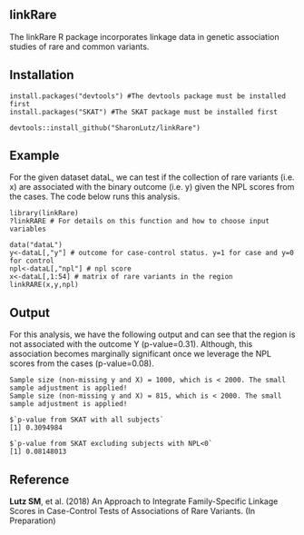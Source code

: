 ## linkRare

The linkRare R package incorporates linkage data in genetic association studies of rare and common variants. 

## Installation
```
install.packages("devtools") #The devtools package must be installed first
install.packages("SKAT") #The SKAT package must be installed first

devtools::install_github("SharonLutz/linkRare")
```
## Example
For the given dataset dataL, we can test if the collection of rare variants (i.e. x) are associated with the binary outcome (i.e. y) given the NPL scores from the cases. The code below runs this analysis.
```
library(linkRare)
?linkRARE # For details on this function and how to choose input variables

data("dataL")
y<-dataL[,"y"] # outcome for case-control status. y=1 for case and y=0 for control
npl<-dataL[,"npl"] # npl score
x<-dataL[,1:54] # matrix of rare variants in the region
linkRARE(x,y,npl)
```

## Output
For this analysis, we have the following output and can see that the region is not associated with the outcome Y (p-value=0.31). Although, this association becomes marginally significant once we leverage the NPL scores from the cases (p-value=0.08).
```
Sample size (non-missing y and X) = 1000, which is < 2000. The small sample adjustment is applied!
Sample size (non-missing y and X) = 815, which is < 2000. The small sample adjustment is applied!

$`p-value from SKAT with all subjects`
[1] 0.3094984

$`p-value from SKAT excluding subjects with NPL<0`
[1] 0.08148013
```

## Reference
**Lutz SM**, et al. (2018) An Approach to Integrate Family-Specific Linkage Scores in Case-Control Tests of Associations of Rare Variants. (In Preparation) 
